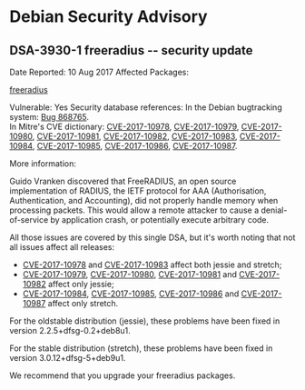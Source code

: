 
Debian Security Advisory
========================


DSA-3930-1 freeradius -- security update
----------------------------------------



Date Reported:
10 Aug 2017
Affected Packages:

[freeradius](https://packages.debian.org/src:freeradius)

Vulnerable:
Yes
Security database references:
In the Debian bugtracking system: [Bug 868765](https://bugs.debian.org/cgi-bin/bugreport.cgi?bug=868765).  
In Mitre's CVE dictionary: [CVE-2017-10978](https://security-tracker.debian.org/tracker/CVE-2017-10978), [CVE-2017-10979](https://security-tracker.debian.org/tracker/CVE-2017-10979), [CVE-2017-10980](https://security-tracker.debian.org/tracker/CVE-2017-10980), [CVE-2017-10981](https://security-tracker.debian.org/tracker/CVE-2017-10981), [CVE-2017-10982](https://security-tracker.debian.org/tracker/CVE-2017-10982), [CVE-2017-10983](https://security-tracker.debian.org/tracker/CVE-2017-10983), [CVE-2017-10984](https://security-tracker.debian.org/tracker/CVE-2017-10984), [CVE-2017-10985](https://security-tracker.debian.org/tracker/CVE-2017-10985), [CVE-2017-10986](https://security-tracker.debian.org/tracker/CVE-2017-10986), [CVE-2017-10987](https://security-tracker.debian.org/tracker/CVE-2017-10987).  

More information:

Guido Vranken discovered that FreeRADIUS, an open source
implementation of RADIUS, the IETF protocol for AAA (Authorisation,
Authentication, and Accounting), did not properly handle memory when
processing packets. This would allow a remote attacker to cause a
denial-of-service by application crash, or potentially execute
arbitrary code.


All those issues are covered by this single DSA, but it's worth noting
that not all issues affect all releases:


* [CVE-2017-10978](https://security-tracker.debian.org/tracker/CVE-2017-10978) and [CVE-2017-10983](https://security-tracker.debian.org/tracker/CVE-2017-10983) affect both jessie and stretch;
* [CVE-2017-10979](https://security-tracker.debian.org/tracker/CVE-2017-10979), [CVE-2017-10980](https://security-tracker.debian.org/tracker/CVE-2017-10980), [CVE-2017-10981](https://security-tracker.debian.org/tracker/CVE-2017-10981) and [CVE-2017-10982](https://security-tracker.debian.org/tracker/CVE-2017-10982) affect only jessie;
* [CVE-2017-10984](https://security-tracker.debian.org/tracker/CVE-2017-10984), [CVE-2017-10985](https://security-tracker.debian.org/tracker/CVE-2017-10985), [CVE-2017-10986](https://security-tracker.debian.org/tracker/CVE-2017-10986) and [CVE-2017-10987](https://security-tracker.debian.org/tracker/CVE-2017-10987) affect only stretch.


For the oldstable distribution (jessie), these problems have been fixed
in version 2.2.5+dfsg-0.2+deb8u1.


For the stable distribution (stretch), these problems have been fixed in
version 3.0.12+dfsg-5+deb9u1.


We recommend that you upgrade your freeradius packages.





